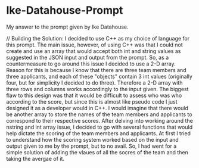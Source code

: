 # Ike-Datahouse-Prompt
My answer to the prompt given by Ike Datahouse.

// Building the Solution:
I decided to use C++ as my choice of language for this prompt. The main issue, however, of using C++ was that I could not create and use an array that would accept both int and string values as suggested in the JSON input and output from the prompt. So, as a countermeasure to go around this issue I decided to use a 2-D array. Reason for this is because I know that there are three team members and three applicants, and each of these "objects" contain 3 int values (originally four, but for simplicity I decided to do three). Therefore a 2-D array with three rows and columns works accordingly to the input given. The biggest flaw to this design was that it would be difficult to assess who was who according to the score, but since this is almost like pseudo code I just designed it as a developer would in C++. I would imagine that there would be another array to store the names of the team members and applicants to correspond to their respective scores. After delving into working around the nstring and int array issue, I decided to go with several functions that would help dictate the scoring of the team members and applicants. At first I tried to understand how the scoring system worked based on the input and output given to me by the prompt, but to no avail. So, I had went for a simple solution of adding the vlaues of all the socres of the team and then taking the avergae of it. 
